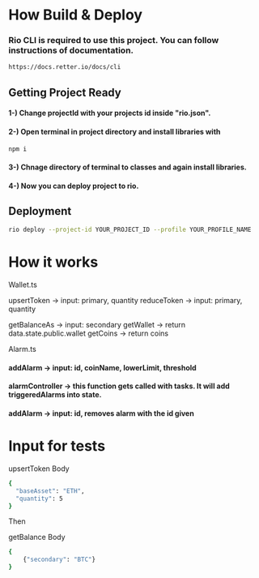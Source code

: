 # How Build & Deploy

### Rio CLI is required to use this project. You can follow instructions of documentation.
```bash
https://docs.retter.io/docs/cli
```

## Getting Project Ready

####  1-) Change projectId with your projects id inside "rio.json".
####  2-) Open terminal in project directory and install libraries with
```bash
npm i
```
####  3-) Chnage directory of terminal to classes and again install libraries.
####  4-) Now you can deploy project to rio. 

## Deployment


```bash
rio deploy --project-id YOUR_PROJECT_ID --profile YOUR_PROFILE_NAME
```

# How it works

Wallet.ts

upsertToken -> input: primary, quantity
reduceToken -> input: primary, quantity

getBalanceAs ->  input: secondary
getWallet -> return data.state.public.wallet
getCoins -> return coins

Alarm.ts

#### addAlarm -> input: id, coinName, lowerLimit, threshold
#### alarmController -> this function gets called with tasks. It will add triggeredAlarms into state.
#### addAlarm -> input: id, removes alarm with the id given

# Input for tests 

upsertToken Body
```bash
{
  "baseAsset": "ETH",
  "quantity": 5
}
```

Then

getBalance Body
```bash
{
    {"secondary": "BTC"}
}
```